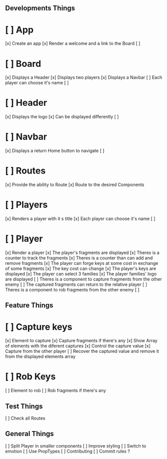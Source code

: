 ## Developments Things

# [ ] App
  [x] Create an app
  [x] Render a welcome and a link to the Board
  [ ]
# [ ] Board
  [x] Displays a Header
  [x] Displays two players
  [x] Displays a Navbar
  [ ] Each player can choose it's name
  [ ] 
# [ ] Header
  [x] Displays the logo
  [x] Can be displayed differently
  [ ] 
# [ ] Navbar
  [x] Displays a return Home button to navigate
  [ ]
# [ ] Routes
  [x] Provide the ability to Route
  [x] Route to the desired Components
# [ ] Players
  [x] Renders a player with it s title
  [x] Each player can choose it's name
  [ ]
# [ ] Player
  [x] Render a player 
  [x] The player's fragments are displayed
  [x] Theres is  a counter to track the fragments
  [x] Theres is  a counter than can add and remove fragments
  [x] The player can forge keys at some cost in exchange of some fragments
  [x] The key cost can change
  [x] The player's keys are displayed 
  [x] The player can select 3 families
  [x] The player families' logo are displayed
  [ ] Theres is a component to capture fragments from the other enemy
  [ ] The captured fragments can return to the relative player
  [ ] Theres is a component to rob fragments from the other enemy
  [ ]

## Feature Things

# [ ] Capture keys
  [x] Element to capture
  [x] Capture fragments if there's any
  [x] Show Array of elements with the diferent captures 
  [x] Control the capture value 
  [x] Capture from the other player
  [ ] Recover the captured value and remove it from the displayed elements array
# [ ] Rob Keys
  [ ] Element to rob
  [ ] Rob fragments if there's any


## Test Things

[ ] Check all Routes

## General Things

[ ] Split Player in smaller components
[ ] Improve styling
[ ] Switch to emotion
[ ] Use PropTypes
[ ] Contributing
[ ] Commit rules ?
